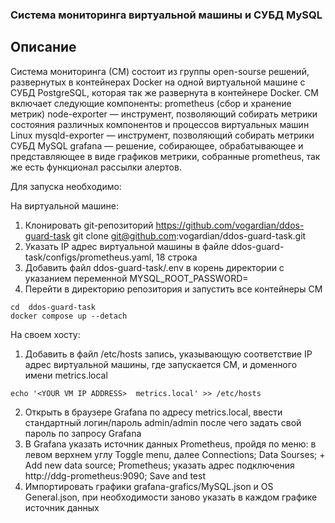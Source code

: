 ### Система мониторинга виртуальной машины и СУБД MySQL

## Описание
Система мониторинга (СМ) состоит из группы open-sourse решений, развернутых в контейнерах Docker на одной виртуальной машине с СУБД PostgreSQL, которая так же развернута в контейнере Docker. СМ включает следующие компоненты:
prometheus (сбор и хранение метрик)
node-exporter — инструмент, позволяющий собирать метрики состояния различных компонентов и процессов виртуальных машин Linux
mysqld-exporter — инструмент, позволяющий собирать метрики СУБД MySQL
grafana — решение, собирающее, обрабатывающее и представляющее в виде графиков метрики, собранные prometheus, так же есть функционал рассылки алертов.

Для запуска необходимо:

На виртуальной машине:
1) Клонировать git-репозиторий https://github.com/vogardian/ddos-guard-task
git clone git@github.com:vogardian/ddos-guard-task.git
2) Указать IP адрес виртуальной машины в файле ddos-guard-task/configs/prometheus.yaml, 18 строка
3) Добавить файл ddos-guard-task/.env в корень директории с указанием переменной MYSQL_ROOT_PASSWORD= 
4) Перейти в директорию репозитория и запустить все контейнеры СМ

```
cd  ddos-guard-task
docker compose up --detach
```

На своем хосту:
1) Добавить в файл /etc/hosts запись, указывающую соответствие IP адрес виртуальной машины, где запускается СМ, и доменного имени metrics.local
```
echo '<YOUR VM IP ADDRESS>	metrics.local' >> /etc/hosts
```
2) Открыть в браузере Grafana по адресу metrics.local, ввести стандартный логин/пароль admin/admin после чего задать свой пароль по запросу Grafana
3) В Grafana указать источник данных Prometheus, пройдя по меню: в левом верхнем углу Toggle menu, далее  Connections;   Data Sourses;  + Add new data source; Prometheus; указать адрес подключения http://ddg-prometheus:9090; Save and test
4) Импортировать графики grafana-grafics/MySQL.json и OS General.json, при необходимости заново указать в каждом графике источник данных


